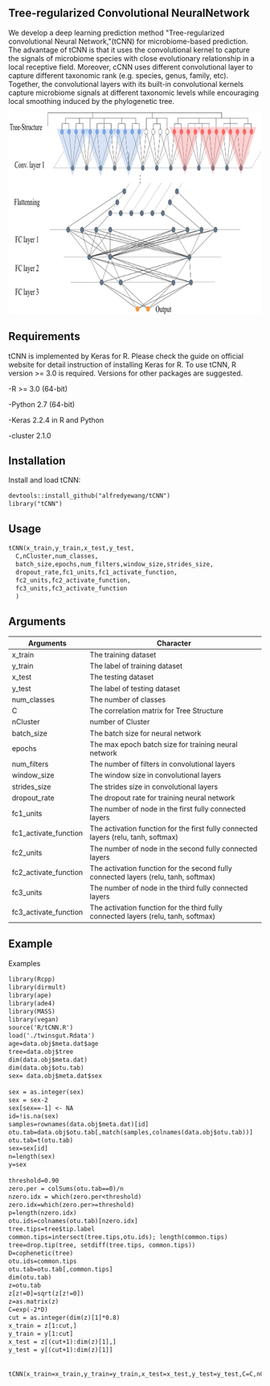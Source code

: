 ## Tree-regularized Convolutional NeuralNetwork
We develop a deep learning prediction method "Tree-regularized convolutional Neural Network,"(tCNN) for microbiome-based prediction. The advantage of tCNN is that it uses the convolutional kernel to capture the signals of microbiome species with close evolutionary relationship in a local receptive field. Moreover, cCNN uses different convolutional layer to capture different taxonomic rank (e.g. species, genus, family, etc). Together, the convolutional layers with its built-in convolutional kernels capture microbiome signals at different taxonomic levels while encouraging local smoothing induced by the phylogenetic tree.


<center>

<div align=center><img width="800" height="400" src="https://raw.githubusercontent.com/alfredyewang/tCNN/master/docs/Architecture.jpg"/></div>
</center>  

## Requirements

tCNN is implemented by Keras for R. Please check the guide on official website for detail instruction of installing Keras for R. To use tCNN, R version >= 3.0 is required. Versions for other packages are suggested.

-R >= 3.0 (64-bit)

-Python 2.7 (64-bit)

-Keras 2.2.4 in R and Python

-cluster 2.1.0

## Installation
Install and load tCNN:
```
devtools::install_github("alfredyewang/tCNN")
library("tCNN")
```
## Usage

```
tCNN(x_train,y_train,x_test,y_test,
  C,nCluster,num_classes,
  batch_size,epochs,num_filters,window_size,strides_size,
  dropout_rate,fc1_units,fc1_activate_function,
  fc2_units,fc2_activate_function,
  fc3_units,fc3_activate_function
  )

```
## Arguments
| Arguments     | Character |
| ------------- | ------------- |
| x_train |The training dataset|
| y_train |The label of training dataset|
| x_test  |    The testing dataset|
| y_test      |The label of testing dataset|     
|num_classes     |The number of classes|
|C      | The correlation matrix for Tree Structure |
|nCluster | number of Cluster |
|batch_size | The batch size for neural network |
|epochs | The max epoch batch size for training  neural network |
|num_filters | The number of filters in convolutional layers |
|window_size | The window size in convolutional layers|
|strides_size | The strides size in convolutional layers |
|dropout_rate | The dropout rate for training  neural network
|fc1_units | The number of node in the first fully connected layers |
|fc1_activate_function | The activation function for the first fully connected layers (relu, tanh, softmax)|
|fc2_units | The number of node in the second fully connected layers |
|fc2_activate_function |The activation function for the second fully connected layers (relu, tanh, softmax)|
|fc3_units | The number of node in the third fully connected layers |
fc3_activate_function |The activation function for the third fully connected layers (relu, tanh, softmax)|
## Example

Examples
```
library(Rcpp)
library(dirmult)
library(ape)
library(ade4)
library(MASS)
library(vegan)
source('R/tCNN.R')
load('./twinsgut.Rdata')
age=data.obj$meta.dat$age
tree=data.obj$tree
dim(data.obj$meta.dat)
dim(data.obj$otu.tab)
sex= data.obj$meta.dat$sex

sex = as.integer(sex)
sex = sex-2
sex[sex==-1] <- NA
id=!is.na(sex)
samples=rownames(data.obj$meta.dat)[id]
otu.tab=data.obj$otu.tab[,match(samples,colnames(data.obj$otu.tab))]
otu.tab=t(otu.tab)
sex=sex[id]
n=length(sex)
y=sex

threshold=0.90
zero.per = colSums(otu.tab==0)/n
nzero.idx = which(zero.per<threshold)
zero.idx=which(zero.per>=threshold)
p=length(nzero.idx)
otu.ids=colnames(otu.tab)[nzero.idx]
tree.tips=tree$tip.label
common.tips=intersect(tree.tips,otu.ids); length(common.tips)
tree=drop.tip(tree, setdiff(tree.tips, common.tips))
D=cophenetic(tree)
otu.ids=common.tips
otu.tab=otu.tab[,common.tips]
dim(otu.tab)
z=otu.tab
z[z!=0]=sqrt(z[z!=0])
z=as.matrix(z)
C=exp(-2*D)
cut = as.integer(dim(z)[1]*0.8)
x_train = z[1:cut,]
y_train = y[1:cut]
x_test = z[(cut+1):dim(z)[1],]
y_test = y[(cut+1):dim(z)[1]]


tCNN(x_train=x_train,y_train=y_train,x_test=x_test,y_test=y_test,C=C,nCluster=20,num_classes=2,batch_size=16,epochs=20,num_filters=32,window_size=16,strides_size=8,dropout_rate=0.5,fc1_units=64,fc1_activate_function='relu',fc2_units=32,fc2_activate_function='relu',fc3_units=8,fc3_activate_function='relu')

```
